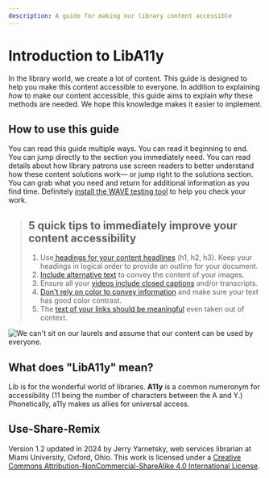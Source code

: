 ```yaml
---
description: A guide for making our library content accessible
---
```


# Introduction to LibA11y

In the library world, we create a lot of content. This guide is designed to help you make this content accessible to everyone. In addition to explaining _how_ to make our content accessible, this guide aims to explain _why_ these methods are needed. We hope this knowledge makes it easier to implement.&#x20;

## How to use this guide

You can read this guide multiple ways. You can read it beginning to end. You can jump directly to the section you immediately need. You can read details about how library patrons use screen readers to better understand how these content solutions work— or jump right to the solutions section. You can grab what you need and return for additional information as you find time. Definitely [install the WAVE testing tool](howto/how-to-build-better.md) to help you check your work.

> ## 5 quick tips to immediately improve your content accessibility
>
> 1. Use[ headings for your content headlines](howto/better-page-structure.md) (h1, h2, h3). Keep your headings in logical order to provide an outline for your document.
> 2. [Include alternative text](howto/better-images.md) to convey the content of your images.
> 3. Ensure all your [videos include closed captions](howto/better-video.md) and/or transcripts.
> 4. [Don't rely on color to convey information](howto/better-color.md) and make sure your text has good color contrast.
> 5. The [text of your links should be meaningful](howto/better-links.md) even taken out of context.

![We can't sit on our laurels and assume that our content can be used by everyone.](.gitbook/assets/1000px-Web\_Accessibility\_laurel.svg.png)

## **What does "LibA11y" mean?**&#x20;

Lib is for the wonderful world of libraries. **A11y** is a common numeronym for accessibility (11 being the number of characters between the A and Y.) Phonetically, a11y makes us allies for universal access.

## Use-Share-Remix

Version 1.2 updated in 2024 by Jerry Yarnetsky, web services librarian at Miami University, Oxford, Ohio. This work is licensed under a [Creative Commons Attribution-NonCommercial-ShareAlike 4.0 International License](http://creativecommons.org/licenses/by-nc-sa/4.0/).

